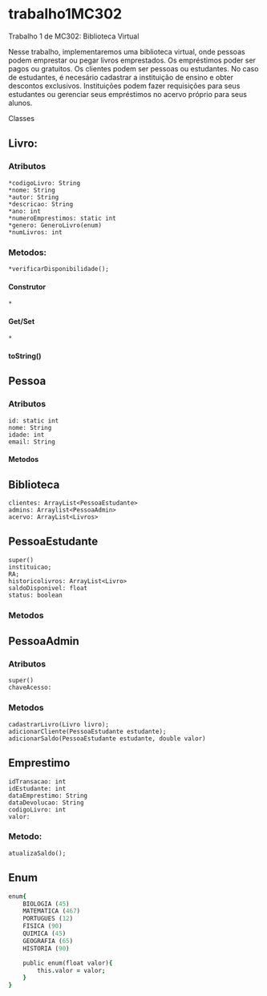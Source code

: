 # trabalho1MC302

Trabalho 1 de MC302: Biblioteca Virtual

Nesse trabalho, implementaremos uma biblioteca virtual, onde pessoas podem emprestar ou pegar livros emprestados. Os empréstimos poder ser pagos ou gratuitos. Os clientes podem ser pessoas ou estudantes. No caso de estudantes, é necesário cadastrar a instituição de ensino e obter descontos exclusivos. Instituições podem fazer requisições para seus estudantes ou gerenciar seus empréstimos no acervo próprio para seus alunos.

Classes

## Livro:
### Atributos
	*codigoLivro: String
	*nome: String
	*autor: String
	*descricao: String
	*ano: int
	*numeroEmprestimos: static int
	*genero: GeneroLivro(enum)
	*numLivros: int
### Metodos:
	*verificarDisponibilidade();


#### Construtor
	*
#### Get/Set
	*
#### toString()
	
	 

## Pessoa
### Atributos
	id: static int
	nome: String
	idade: int
	email: String
#### Metodos

## Biblioteca
	clientes: ArrayList<PessoaEstudante>
	admins: Arraylist<PessoaAdmin>
	acervo: ArrayList<Livros>

## PessoaEstudante
	super()
	instituicao;
	RA;
	historicolivros: ArrayList<Livro>
	saldoDisponivel: float
	status: boolean
### Metodos

	
## PessoaAdmin
### Atributos
	super()
	chaveAcesso: 
### Metodos
	cadastrarLivro(Livro livro);
	adicionarCliente(PessoaEstudante estudante);
	adicionarSaldo(PessoaEstudante estudante, double valor)
	

## Emprestimo
	idTransacao: int 
	idEstudante: int
	dataEmprestimo: String
	dataDevolucao: String
	codigoLivro: int
	valor: 
### Metodo:
	atualizaSaldo();



## Enum

```j
enum{
	BIOLOGIA (45)
	MATEMATICA (467)
	PORTUGUES (12)
	FISICA (90)
	QUIMICA (45)
	GEOGRAFIA (65)
	HISTORIA (90)

	public enum(float valor){
		this.valor = valor;
	}
}
```